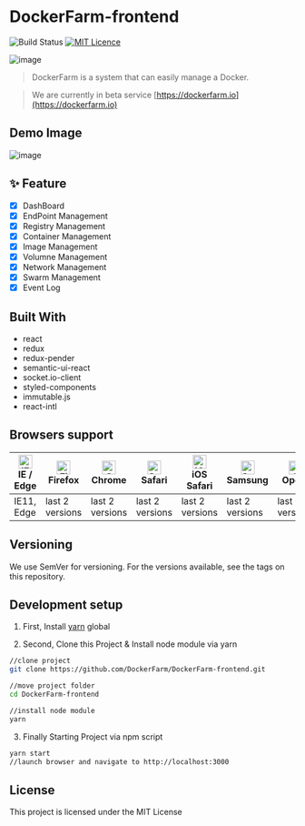 # DockerFarm-frontend

![Build Status](https://jenkins.dockerfarm.io/buildStatus/icon?job=DockerFarm-frontend/master)
[![MIT Licence](https://badges.frapsoft.com/os/mit/mit.svg?v=103)](https://opensource.org/licenses/mit-license.php)

![image](https://user-images.githubusercontent.com/2585676/45164345-3824ac00-b22d-11e8-8582-f401e7b9dca8.png)

> DockerFarm is a system that can easily manage a Docker.

> We are currently in beta service
[https://dockerfarm.io](https://dockerfarm.io)

## Demo Image
![image](https://user-images.githubusercontent.com/2585676/47604376-f3024680-da33-11e8-8ea5-7dcae9eee3cb.png)


## ✨ Feature

- [x] DashBoard
- [x] EndPoint Management
- [x] Registry Management
- [x] Container Management
- [x] Image Management
- [x] Volumne Management
- [x] Network Management
- [x] Swarm Management
- [x] Event Log

## Built With

* react
* redux
* redux-pender
* semantic-ui-react
* socket.io-client
* styled-components
* immutable.js
* react-intl


## Browsers support

| [<img src="https://raw.githubusercontent.com/alrra/browser-logos/master/src/edge/edge_48x48.png" alt="IE / Edge" width="24px" height="24px" />](http://godban.github.io/browsers-support-badges/)</br>IE / Edge | [<img src="https://raw.githubusercontent.com/alrra/browser-logos/master/src/firefox/firefox_48x48.png" alt="Firefox" width="24px" height="24px" />](http://godban.github.io/browsers-support-badges/)</br>Firefox | [<img src="https://raw.githubusercontent.com/alrra/browser-logos/master/src/chrome/chrome_48x48.png" alt="Chrome" width="24px" height="24px" />](http://godban.github.io/browsers-support-badges/)</br>Chrome | [<img src="https://raw.githubusercontent.com/alrra/browser-logos/master/src/safari/safari_48x48.png" alt="Safari" width="24px" height="24px" />](http://godban.github.io/browsers-support-badges/)</br>Safari | [<img src="https://raw.githubusercontent.com/alrra/browser-logos/master/src/safari-ios/safari-ios_48x48.png" alt="iOS Safari" width="24px" height="24px" />](http://godban.github.io/browsers-support-badges/)</br>iOS Safari | [<img src="https://raw.githubusercontent.com/alrra/browser-logos/master/src/samsung-internet/samsung-internet_48x48.png" alt="Samsung" width="24px" height="24px" />](http://godban.github.io/browsers-support-badges/)</br>Samsung | [<img src="https://raw.githubusercontent.com/alrra/browser-logos/master/src/opera/opera_48x48.png" alt="Opera" width="24px" height="24px" />](http://godban.github.io/browsers-support-badges/)</br>Opera |
| --------- | --------- | --------- | --------- | --------- | --------- | --------- |
| IE11, Edge| last 2 versions| last 2 versions| last 2 versions| last 2 versions| last 2 versions| last 2 versions

## Versioning
We use SemVer for versioning. For the versions available, see the tags on this repository.

## Development setup
1. First, Install [yarn](https://yarnpkg.com/en/) global


2. Second, Clone this Project & Install node module via yarn

```sh
//clone project
git clone https://github.com/DockerFarm/DockerFarm-frontend.git

//move project folder
cd DockerFarm-frontend

//install node module
yarn
```

3. Finally Starting Project via npm script

```sh
yarn start
//launch browser and navigate to http://localhost:3000
```

## License

This project is licensed under the MIT License
